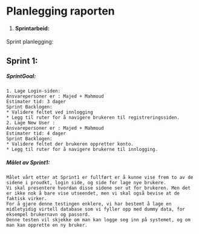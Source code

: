 # Planlegging raporten 
1. #### Sprintarbeid: 
 Sprint planlegging:
## Sprint 1: 
##### SprintGoal:
    1. Lage Login-siden:
    Ansvarepersoner er : Majed + Mahmoud     
    Estimater tid: 3 dager 
    Sprint Backlogen:
    * Validere feltet ved innlogging 
    * Legg til ruter for å navigere brukeren til registreringssiden.
    2. Lage New User : 
    Ansvarepersoner er : Majed + Mahmoud
    Estimater tid: 4 dager
    Sprint Backlogen:
    * Validere feltet der brukeren oppretter konto. 
    * Legg til ruter for å navigere brukerne til innlogging.

##### Målet av Sprint1:
    Målet vårt etter at Sprint1 er fullført er å kunne vise frem to av de sidene i proudkt, login side, og side for lage nye brukere.
    Vi skal presentere hvordan disse sidene ser ut for brukeren. Men det er ikke nok å bare vise utseendet, men vi skal også bevise at de faktisk virker.
    For å gjøre denne testingen enklere, vi har bestemt å lage en midletyidig virtell database som vi fyller opp med dummy data, for eksempel brukernavn og passord.
    Denne testen vil skjekke om man kan logge seg inn på systemet, og om man kan opprette en ny bruker.



